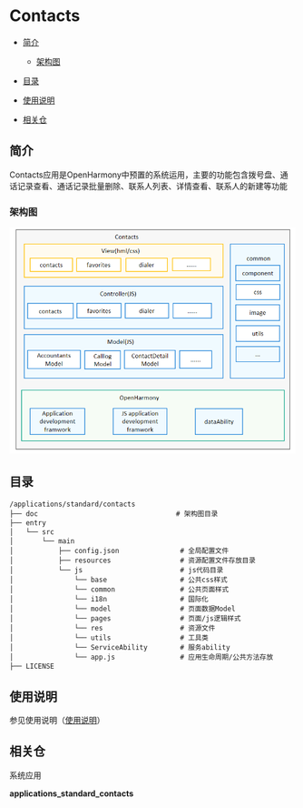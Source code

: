 # Contacts<a name="ZH-CN_TOPIC_0000001103421572"></a>

-   [简介](#section11660541593)
    -   [架构图](#section48896451454)

-   [目录](#section161941989596)
-   [使用说明](#section123459000)
-   [相关仓](#section1371113476307)

## 简介<a name="section11660541593"></a>

Contacts应用是OpenHarmony中预置的系统运用，主要的功能包含拨号盘、通话记录查看、通话记录批量删除、联系人列表、详情查看、联系人的新建等功能

### 架构图<a name="section48896451454"></a>

![](./doc/image/read.png)

## 目录<a name="section161941989596"></a>

```
/applications/standard/contacts
├── doc                                  # 架构图目录
├── entry                 
│   └── src
│       └── main
│           ├── config.json               # 全局配置文件
│           ├── resources                 # 资源配置文件存放目录
│           └── js                        # js代码目录
│               └── base                  # 公共css样式
│               └── common                # 公共页面样式
│               └── i18n                  # 国际化
│               └── model                 # 页面数据Model
│               └── pages                 # 页面/js逻辑样式
│               └── res                   # 资源文件
│               └── utils                 # 工具类
│               └── ServiceAbility        # 服务ability
│               └── app.js                # 应用生命周期/公共方法存放
├── LICENSE
```
## 使用说明 <a name="section123459000"></a>

   参见使用说明（[使用说明](./doc/Instructions.md)）

## 相关仓<a name="section1371113476307"></a>

系统应用

**applications\_standard\_contacts**

